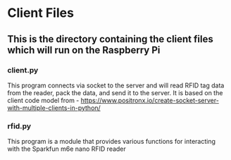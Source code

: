 # Client Files

## This is the directory containing the client files which will run on the Raspberry Pi

### client.py

This program connects via socket to the server and will read RFID tag data
from the reader, pack the data, and send it to the server. It is based on
the client code model from - https://www.positronx.io/create-socket-server-with-multiple-clients-in-python/

### rfid.py

This program is a module that provides various functions for interacting with
the Sparkfun m6e nano RFID reader
